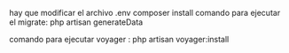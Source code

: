 
hay que modificar el archivo .env 
composer install 
comando para ejecutar el migrate: php artisan generateData 

comando para ejecutar voyager : php artisan voyager:install
